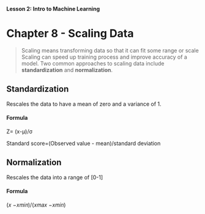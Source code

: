 **Lesson 2: Intro to Machine Learning**

# Chapter 8 - Scaling  Data
> Scaling means transforming data so that it can fit some range or scale
> Scaling can speed up training process and improve accuracy of a model.
> Two common approaches to scaling data include **standardization** and **normalization**.
## Standardization
Rescales the data to have a mean of zero and a variance of 1.

#### Formula 
Z= (x-μ)/σ

Standard score=(Observed value - mean)/standard deviation

## Normalization
Rescales the data into a range of [0-1]

#### Formula 
(𝑥 −𝑥𝑚𝑖𝑛)/(𝑥𝑚𝑎𝑥 −𝑥𝑚𝑖𝑛)

